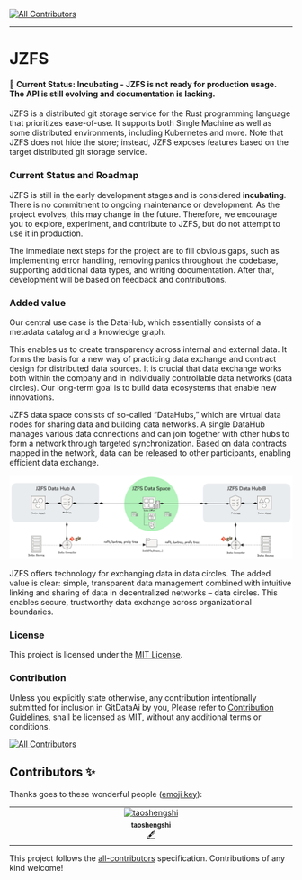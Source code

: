 
<!-- ALL-CONTRIBUTORS-BADGE:START - Do not remove or modify this section -->
[![All Contributors](https://img.shields.io/badge/all_contributors-1-orange.svg?style=flat-square)](#contributors-)
<!-- ALL-CONTRIBUTORS-BADGE:END -->
---

# JZFS

#### 🚧 Current Status: Incubating - JZFS is not ready for production usage. The API is still evolving and documentation is lacking.

JZFS is a distributed git storage service for the Rust programming language that prioritizes ease-of-use. It supports both Single Machine as well as some distributed environments, including Kubernetes and more. Note that JZFS does not hide the store; instead, JZFS exposes features based on the target distributed git storage service.

### Current Status and Roadmap

JZFS is still in the early development stages and is considered **incubating**. There is no commitment to ongoing maintenance or development. As the project evolves, this may change in the future. Therefore, we encourage you to explore, experiment, and contribute to JZFS, but do not attempt to use it in production.

The immediate next steps for the project are to fill obvious gaps, such as implementing error handling, removing panics throughout the codebase, supporting additional data types, and writing documentation. After that, development will be based on feedback and contributions.


### Added value
Our central use case is the DataHub, which essentially consists of a metadata catalog and a knowledge graph.


This enables us to create transparency across internal and external data. It forms the basis for a new way of practicing data exchange and contract design for distributed data sources. It is crucial that data exchange works both within the company and in individually controllable data networks (data circles). Our long-term goal is to build data ecosystems that enable new innovations.

JZFS data space consists of so-called “DataHubs,” which are virtual data nodes for sharing data and building data networks. 
A single DataHub manages various data connections and can join together with other hubs to form a network through targeted synchronization. 
Based on data contracts mapped in the network, data can be released to other participants, enabling efficient data exchange.

![](./docs/jzfs-space.png)

JZFS offers technology for exchanging data in data circles. The added value is clear: simple, transparent data management combined with intuitive linking and sharing of data in decentralized networks – data circles.
This enables secure, trustworthy data exchange across organizational boundaries.

### License

This project is licensed under the [MIT License].

[MIT License]: LICENSE

### Contribution

Unless you explicitly state otherwise, any contribution intentionally submitted for inclusion in GitDataAi by you, Please refer to [Contribution Guidelines](Contributing.md), shall be licensed as MIT, without any additional terms or conditions.





<!-- ALL-CONTRIBUTORS-BADGE:START - Do not remove or modify this section -->
[![All Contributors](https://img.shields.io/badge/all_contributors-0-orange.svg?style=flat-square)](#contributors-)
<!-- ALL-CONTRIBUTORS-BADGE:END -->
## Contributors ✨

Thanks goes to these wonderful people ([emoji key](https://allcontributors.org/docs/en/emoji-key)):
<!-- ALL-CONTRIBUTORS-LIST:START - Do not remove or modify this section -->
<!-- prettier-ignore-start -->
<!-- markdownlint-disable -->
<table>
  <tbody>
    <tr>
      <td align="center" valign="top" width="14.28%"><a href="https://github.com/taoshengshi"><img src="https://avatars.githubusercontent.com/u/33315004?v=4?s=100" width="100px;" alt="taoshengshi"/><br /><sub><b>taoshengshi</b></sub></a><br /><a href="#content-taoshengshi" title="Content">🖋</a></td>
    </tr>
  </tbody>
</table>

<!-- markdownlint-restore -->
<!-- prettier-ignore-end -->

<!-- ALL-CONTRIBUTORS-LIST:END -->

<!-- ALL-CONTRIBUTORS-LIST:START - Do not remove or modify this section -->
<!-- prettier-ignore-start -->
<!-- markdownlint-disable -->
<!-- markdownlint-restore -->
<!-- prettier-ignore-end -->
<!-- ALL-CONTRIBUTORS-LIST:END -->

This project follows the [all-contributors](https://github.com/all-contributors/all-contributors) specification. Contributions of any kind welcome!